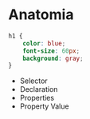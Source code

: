 # Anatomia 

```CSS
h1 {
    color: blue;
    font-size: 60px;
    background: gray;
}
```
* Selector
* Declaration
* Properties 
* Property Value